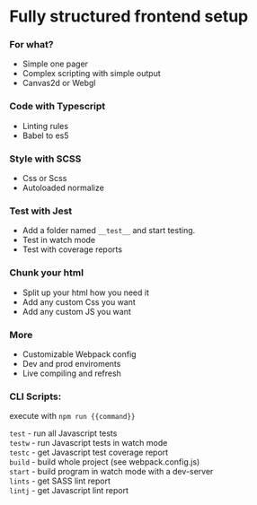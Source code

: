 # Fully structured frontend setup

### For what?
* Simple one pager
* Complex scripting with simple output
* Canvas2d or Webgl

### Code with Typescript
* Linting rules
* Babel to es5

### Style with SCSS
* Css or Scss
* Autoloaded normalize

### Test with Jest
* Add a folder named `__test__` and start testing.
* Test in watch mode
* Test with coverage reports

### Chunk your html 
* Split up your html how you need it
* Add any custom Css you want
* Add any custom JS you want

### More
* Customizable Webpack config
* Dev and prod enviroments
* Live compiling and refresh

### CLI Scripts:
execute with ``npm run {{command}}``

``test`` 	- run all Javascript tests    
``testw`` 	- run Javascript tests in watch mode    
``testc`` 	- get Javascript test coverage report    
``build`` 	- build whole project (see webpack.config.js)   
``start`` 	- build program in watch mode with a dev-server     
``lints`` 	- get SASS lint report   
``lintj`` 	- get Javascript lint report    
